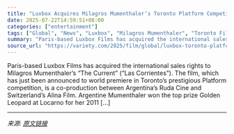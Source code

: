 ```yaml
---
title: "Luxbox Acquires Milagros Mumenthaler’s Toronto Platform Competition Title ‘The Currents’ (EXCLUSIVE)"
date: 2025-07-22T14:59:51+08:00
categories: ["entertainment"]
tags: ["Global", "News", "Luxbox", "Milagros Mumenthaler", "Toronto Film Festival"]
summary: "Paris-based Luxbox Films has acquired the international sales rights to Milagros Mumenthaler’s “The Current” (“Las Corrientes”). The film, which has just been announced to world premiere in Toronto&#8"
source_url: "https://variety.com/2025/film/global/luxbox-toronto-platform-title-the-currents-1236465871/"
---
```


Paris-based Luxbox Films has acquired the international sales rights to Milagros Mumenthaler’s “The Current” (“Las Corrientes”). The film, which has just been announced to world premiere in Toronto&#8217;s prestigious Platform competition, is a co-production between Argentina’s Ruda Cine and Switzerland’s Alina Film. Argentine Mumenthaler won the top prize Golden Leopard at Locarno for her 2011 [&#8230;]

---

*来源: [原文链接](https://variety.com/2025/film/global/luxbox-toronto-platform-title-the-currents-1236465871/)*
